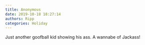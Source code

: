 ```yaml
---
title: Anonymous
date: 2019-10-18 18:27:14
authors: Ripp
categories: Holiday
---
```


 Just another goofball kid showing his ass. A wannabe of Jackass!